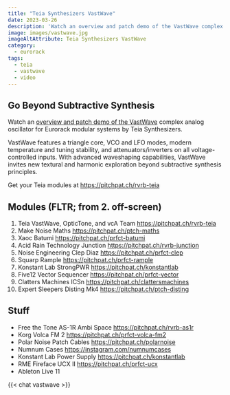 ```yaml
---
title: "Teia Synthesizers VastWave"
date: 2023-03-26
description: 'Watch an overview and patch demo of the VastWave complex analog oscillator for Eurorack modular systems by Teia Synthesizers. '
image: images/vastwave.jpg
imageAltAttribute: Teia Synthesizers VastWave
category: 
  - eurorack
tags:
  - teia
  - vastwave
  - video
---
```


## Go Beyond Subtractive Synthesis

Watch an [overview and patch demo of the VastWave](https://youtu.be/l96Vw_UDt3U "VastWave on YouTube") complex analog oscillator for Eurorack modular systems by Teia Synthesizers.

VastWave features a triangle core, VCO and LFO modes, modern temperature and tuning stability, and attenuators/inverters on all voltage-controlled inputs. With advanced waveshaping capabilities, VastWave invites new textural and harmonic exploration beyond subtractive synthesis principles.

Get your Teia modules at https://pitchpat.ch/rvrb-teia


## Modules (FLTR; from 2. off-screen)

1. Teia VastWave, OpticTone, and vcA Team
    https://pitchpat.ch/rvrb-teia
2. Make Noise Maths
    https://pitchpat.ch/ptch-maths
3. Xaoc Batumi
    https://pitchpat.ch/prfct-batumi
4. Acid Rain Technology Junction
    https://pitchpat.ch/rvrb-junction
5. Noise Engineering Clep Diaz
    https://pitchpat.ch/prfct-clep
6. Squarp Rample
    https://pitchpat.ch/prfct-rample
7. Konstant Lab StrongPWR
    https://pitchpat.ch/konstantlab
8. Five12 Vector Sequencer
    https://pitchpat.ch/prfct-vector
9. Clatters Machines ICSn
    https://pitchpat.ch/clattersmachines
10. Expert Sleepers Disting Mk4
    https://pitchpat.ch/ptch-disting

## Stuff

* Free the Tone AS-1R Ambi Space
   https://pitchpat.ch/rvrb-as1r
* Korg Volca FM 2
   https://pitchpat.ch/prfct-volca-fm2
* Polar Noise Patch Cables
   https://pitchpat.ch/polarnoise
* Numnum Cases
   https://instagram.com/numnumcases
* Konstant Lab Power Supply
   https://pitchpat.ch/konstantlab
* RME Fireface UCX II
   https://pitchpat.ch/prfct-ucx
* Ableton Live 11

{{< chat vastwave >}}
